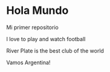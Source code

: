 # Hola Mundo

Mi primer repositorio

I love to play and watch football

River Plate is the best club of the world 


Vamos Argentina!
